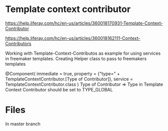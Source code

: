 # Template context contributor

https://help.liferay.com/hc/en-us/articles/360018170931-Template-Context-Contributor

https://help.liferay.com/hc/en-us/articles/360018162111-Context-Contributors

Working with Template-Context-Contributos as example for using services in freemaker templates.
Creating Helper class to pass to freemakers templates


@Component(
    immediate = true,
    property = {"type=" + TemplateContextContributor.[Type of Contributor]},
    service = TemplateContextContributor.class
)
Type of Contributor => Type in Template Context Contributor should be set to TYPE_GLOBAL 


# Files

In master branch
